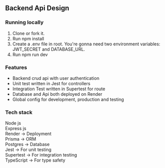 ## Backend Api Design

### Running locally

1. Clone or fork it.
2. Run npm install
3. Create a .env file in root. You're gonna need two environment variables:           JWT_SECRET and DATABASE_URL.
4. Run npm run dev

### Features

- Backend crud api with user authentication
- Unit test written in Jest for controllers
- Integration Test written in Supertest for route
- Database and Api both deployed on Render
- Global config for development, production and testing

### Tech stack

Node js <br />
Express js <br />
Render -> Deployment <br />
Prisma -> ORM <br />
Postgres -> Database <br />
Jest -> For unit testing <br />
Supertest -> For integration testing <br />
TypeScript -> For type safety